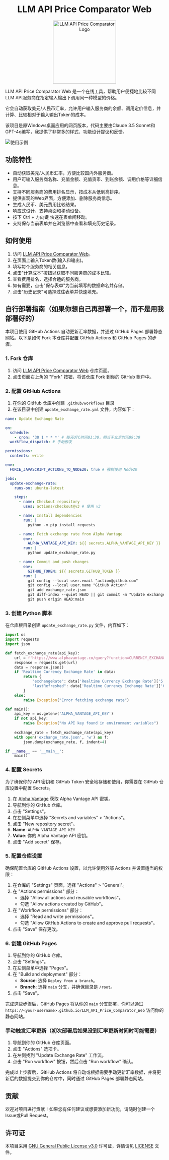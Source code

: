 <h1 align="center">LLM API Price Comparator Web</h1>

<p align="center">
  <img src="LLM_API_Price_Comparator.png" alt="LLM API Price Comparator Logo" width="200"/>
</p>

LLM API Price Comparator Web 是一个在线工具，帮助用户便捷地比较不同LLM API服务商在指定输入输出下调用同一种模型的价格。

它会自动获取美元/人民币汇率，允许用户输入服务商的余额、调用定价信息，并计算、比较相对于输入输出Token的成本。

该项目是原Windows桌面应用的网页版本，代码主要由Claude 3.5 Sonnet和GPT-4o编写，我提供了非常多的样式、功能设计提议和反馈。

![使用示例](usage_example.png)

## 功能特性

- 自动获取美元/人民币汇率，方便比较国内外服务商。
- 用户可输入服务商名称、充值金额、充值货币、到账余额、调用价格等详细信息。
- 支持不同服务商的费用排名显示，按成本从低到高排序。
- 提供直观的Web界面，方便添加、删除服务商信息。
- 生成人民币、美元费用比较结果。
- 响应式设计，支持桌面和移动设备。
- 按下 Ctrl + 方向键 快速在表单间移动。
- 支持保存当前表单并在浏览器中查看和填充历史记录。

## 如何使用

1. 访问 [LLM API Price Comparator Web](https://cooksleep.github.io/LLM_API_Price_Comparator_Web/)。
2. 在页面上输入Token数(输入和输出)。
3. 填写每个服务商的相关信息。
4. 点击"计算成本"按钮以获取不同服务商的成本比较。
5. 查看费用排名，选择合适的服务商。
6. 如有需要，点击"保存表单"为当前填写的数据命名并存储。
7. 点击"历史记录"可选择过往表单并快速填充。


## 自行部署指南（如果你想自己再部署一个，而不是用我部署好的）

本项目使用 GitHub Actions 自动更新汇率数据，并通过 GitHub Pages 部署静态网站。以下是如何 Fork 本仓库并配置 GitHub Actions 和 GitHub Pages 的步骤。

### 1. Fork 仓库

1. 访问 [LLM API Price Comparator Web](https://github.com/CookSleep/LLM_API_Price_Comparator_Web) 仓库页面。
2. 点击页面右上角的 "Fork" 按钮，将该仓库 Fork 到你的 GitHub 账户中。

### 2. 配置 GitHub Actions

1. 在你的 GitHub 仓库中创建 `.github/workflows` 目录
2. 在该目录中创建 `update_exchange_rate.yml` 文件，内容如下：

```yaml
name: Update Exchange Rate

on:
  schedule:
    - cron: '30 1 * * *' # 每天UTC时间01:30，相当于北京时间09:30
  workflow_dispatch: # 手动触发

permissions:
  contents: write

env:
  FORCE_JAVASCRIPT_ACTIONS_TO_NODE20: true # 强制使用 Node20

jobs:
  update-exchange-rate:
    runs-on: ubuntu-latest

    steps:
      - name: Checkout repository
        uses: actions/checkout@v3 # 使用 v3

      - name: Install dependencies
        run: |
          python -m pip install requests

      - name: Fetch exchange rate from Alpha Vantage
        env:
          ALPHA_VANTAGE_API_KEY: ${{ secrets.ALPHA_VANTAGE_API_KEY }}
        run: |
          python update_exchange_rate.py

      - name: Commit and push changes
        env:
          GITHUB_TOKEN: ${{ secrets.GITHUB_TOKEN }}
        run: |
          git config --local user.email "action@github.com"
          git config --local user.name "GitHub Action"
          git add exchange_rate.json
          git diff-index --quiet HEAD || git commit -m "Update exchange rate"
          git push origin HEAD:main
```

### 3. 创建 Python 脚本

在仓库根目录创建 `update_exchange_rate.py` 文件，内容如下：

```python
import os
import requests
import json

def fetch_exchange_rate(api_key):
    url = f'https://www.alphavantage.co/query?function=CURRENCY_EXCHANGE_RATE&from_currency=USD&to_currency=CNY&apikey={api_key}'
    response = requests.get(url)
    data = response.json()
    if 'Realtime Currency Exchange Rate' in data:
        return {
            "exchangeRate": data['Realtime Currency Exchange Rate']['5. Exchange Rate'],
            "lastRefreshed": data['Realtime Currency Exchange Rate']['6. Last Refreshed']
        }
    else:
        raise Exception("Error fetching exchange rate")

def main():
    api_key = os.getenv('ALPHA_VANTAGE_API_KEY')
    if not api_key:
        raise Exception("No API key found in environment variables")
    
    exchange_rate = fetch_exchange_rate(api_key)
    with open('exchange_rate.json', 'w') as f:
        json.dump(exchange_rate, f, indent=4)

if __name__ == '__main__':
    main()
```

### 4. 配置 Secrets

为了确保你的 API 密钥和 GitHub Token 安全地存储和使用，你需要在 GitHub 仓库设置中配置 Secrets。

1. 在 [Alpha Vantage](https://www.alphavantage.co/) 获取 Alpha Vantage API 密钥。
2. 导航到你的 GitHub 仓库。
3. 点击 "Settings"。
4. 在左侧菜单中选择 "Secrets and variables" > "Actions"。
5. 点击 "New repository secret"。
6. **Name**: `ALPHA_VANTAGE_API_KEY`
7. **Value**: 你的 Alpha Vantage API 密钥。
8. 点击 "Add secret" 保存。

### 5. 配置仓库设置

确保配置仓库的 GitHub Actions 设置，以允许使用外部 Actions 并设置适当的权限：

1. 在仓库的 "Settings" 页面，选择 "Actions" > "General"。
2. 在 "Actions permissions" 部分：
   - 选择 "Allow all actions and reusable workflows"。
   - 勾选 "Allow actions created by GitHub"。
3. 在 "Workflow permissions" 部分：
   - 选择 "Read and write permissions"。
   - 勾选 "Allow GitHub Actions to create and approve pull requests"。
4. 点击 "Save" 保存更改。

### 6. 创建 GitHub Pages

1. 导航到你的 GitHub 仓库。
2. 点击 "Settings"。
3. 在左侧菜单中选择 "Pages"。
4. 在 "Build and deployment" 部分：
   - **Source**: 选择 `Deploy from a branch`。
   - **Branch**: 选择 `main` 分支，并确保目录是 `/root`。
5. 点击 "Save"。

完成这些步骤后，GitHub Pages 将从你的 `main` 分支部署，你可以通过 `https://<your-username>.github.io/LLM_API_Price_Comparator_Web` 访问你的静态网站。

### 手动触发汇率更新（初次部署后如果没到汇率更新时间时可能需要）

1. 导航到你的 GitHub 仓库页面。
2. 点击 "Actions" 选项卡。
3. 在左侧找到 "Update Exchange Rate" 工作流。
4. 点击 "Run workflow" 按钮，然后点击 "Run workflow" 确认。

完成以上步骤后，GitHub Actions 将自动或根据需要手动更新汇率数据，并将更新后的数据提交到你的仓库中，同时通过 GitHub Pages 部署静态网站。

## 贡献

欢迎对项目进行贡献！如果您有任何建议或想要添加新功能，请随时创建一个Issue或Pull Request。

## 许可证

本项目采用 [GNU General Public License v3.0](https://www.gnu.org/licenses/gpl-3.0.html) 许可证，详情请见 [LICENSE](LICENSE) 文件。
